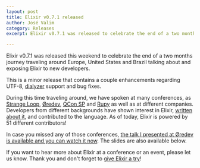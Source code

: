 ```yaml
---
layout: post
title: Elixir v0.7.1 released
author: José Valim
category: Releases
excerpt: Elixir v0.7.1 was released to celebrate the end of a two months journey traveling around Europe, United States and Brazil talking about Elixir.

---
```


Elixir v0.7.1 was released this weekend to celebrate the end of a two months journey traveling around Europe, United States and Brazil talking about and exposing Elixir to new developers.

This is a minor release that contains a couple enhancements regarding UTF-8, [dialyzer](http://www.erlang.org/doc/man/dialyzer.html) support and bug fixes.

During this time traveling around, we have spoken at many conferences, as [Strange Loop](http://thestrangeloop.com/), [Øredev](http://oredev.org/), [QCon SP](http://qconsp.com/) and [Rupy](http://rupy.eu/) as well as at different companies. Developers from different backgrounds have shown interest in Elixir, [written about it](http://spin.atomicobject.com/2012/10/31/elixir-erlang-and-the-dining-philosophers/), and contributed to the language. As of today, Elixir is powered by 51 different contributors!

In case you missed any of those conferences, [the talk I presented at Øredev is available and you can watch it now](https://vimeo.com/53221562). The slides are also available below.

If you want to hear more about Elixir at a conference or an event, please let us know. Thank you and don't forget to [give Elixir a try](https://hexdocs.pm/elixir/introduction.html)!

<script async class="speakerdeck-embed" data-id="cf4727401449013077d112313d1a82a3" data-ratio="1.2994923857868" src="//speakerdeck.com/assets/embed.js"></script>

